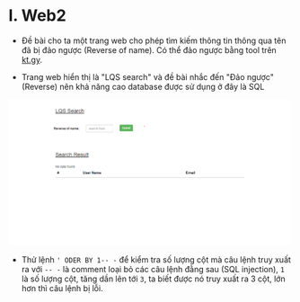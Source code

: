 # I. Web2
* Đề bài cho ta một trang web cho phép tìm kiếm thông tin thông qua tên đã bị đảo ngược (Reverse of name). Có thể đảo ngược bằng tool trên [kt.gy](https://kt.gy/tools.html#conv/).

* Trang web hiển thị là "LQS search" và đề bài nhắc đến "Đảo ngược" (Reverse) nên khả năng cao database được sử dụng ở đây là SQL

![img](https://github.com/dnamgithub33/wu_svattt/blob/3f064232249fb035d4b0ae225391b5d1829192f2/img/homew2.PNG)
* Thử lệnh ```' ODER BY 1-- -``` để kiểm tra số lượng cột mà câu lệnh truy xuất ra với ```-- -``` là comment loại bỏ các câu lệnh đằng sau (SQL injection), ```1``` là số lượng cột, tăng dần lên tới ```3```, ta biết được nó truy xuất ra 3 cột, lớn hơn thì câu lệnh bị lỗi.



